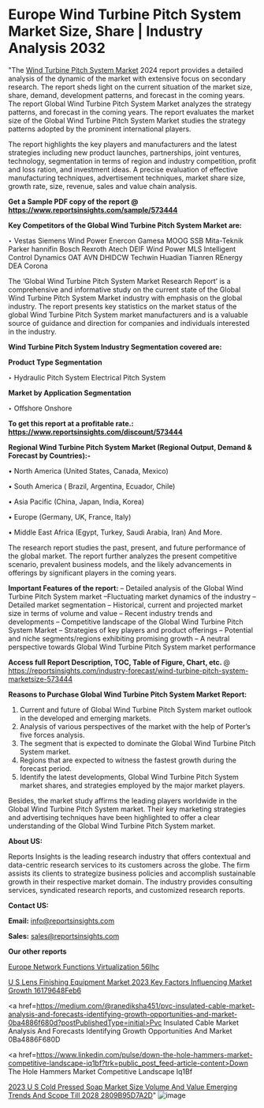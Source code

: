 # Europe Wind Turbine Pitch System Market Size, Share | Industry Analysis 2032

"The <a href=https://www.reportsinsights.com/sample/573444>Wind Turbine Pitch System Market</a> 2024 report provides a detailed analysis of the dynamic of the market with extensive focus on secondary research. The report sheds light on the current situation of the market size, share, demand, development patterns, and forecast in the coming years. The report Global Wind Turbine Pitch System Market analyzes the strategy patterns, and forecast in the coming years. The report evaluates the market size of the Global Wind Turbine Pitch System Market studies the strategy patterns adopted by the prominent international players.

The report highlights the key players and manufacturers and the latest strategies including new product launches, partnerships, joint ventures, technology, segmentation in terms of region and industry competition, profit and loss ration, and investment ideas. A precise evaluation of effective manufacturing techniques, advertisement techniques, market share size, growth rate, size, revenue, sales and value chain analysis.

<strong>Get a Sample PDF copy of the report @ <a href=https://www.reportsinsights.com/sample/573444 style=color:#0000ff;>https://www.reportsinsights.com/sample/573444</a></strong>

<strong>Key Competitors of the Global Wind Turbine Pitch System Market are:</strong>

‣ Vestas
Siemens Wind Power
Enercon
Gamesa
MOOG
SSB
Mita-Teknik
Parker hannifin
Bosch Rexroth
Atech
DEIF Wind Power
MLS Intelligent Control Dynamics
OAT
AVN
DHIDCW
Techwin
Huadian Tianren
REnergy
DEA
Corona

The ‘Global Wind Turbine Pitch System Market Research Report’ is a comprehensive and informative study on the current state of the Global Wind Turbine Pitch System Market industry with emphasis on the global industry. The report presents key statistics on the market status of the global Wind Turbine Pitch System market manufacturers and is a valuable source of guidance and direction for companies and individuals interested in the industry.

<strong>Wind Turbine Pitch System Industry Segmentation covered are:</strong>

<strong>Product Type Segmentation</strong>

‣    Hydraulic Pitch System
Electrical Pitch System

<strong>Market by Application Segmentation</strong>

‣   Offshore
Onshore

<strong>To get this report at a profitable rate.: <a href=https://www.reportsinsights.com/discount/573444 style=color:#0000ff;>https://www.reportsinsights.com/discount/573444</a></strong>

<strong>Regional Wind Turbine Pitch System Market (Regional Output, Demand &amp; Forecast by Countries):-</strong>

• North America (United States, Canada, Mexico)

• South America ( Brazil, Argentina, Ecuador, Chile)

• Asia Pacific (China, Japan, India, Korea)

• Europe (Germany, UK, France, Italy)

• Middle East Africa (Egypt, Turkey, Saudi Arabia, Iran) And More.

The research report studies the past, present, and future performance of the global market. The report further analyzes the present competitive scenario, prevalent business models, and the likely advancements in offerings by significant players in the coming years.

<strong>Important Features of the report:</strong>
– Detailed analysis of the Global Wind Turbine Pitch System market
–Fluctuating market dynamics of the industry
–Detailed market segmentation
– Historical, current and projected market size in terms of volume and value
– Recent industry trends and developments
– Competitive landscape of the Global Wind Turbine Pitch System Market
– Strategies of key players and product offerings
– Potential and niche segments/regions exhibiting promising growth
– A neutral perspective towards Global Wind Turbine Pitch System market performance

<strong>Access full Report Description, TOC, Table of Figure, Chart, etc. </strong>@   <a href=https://reportsinsights.com/industry-forecast/wind-turbine-pitch-system-marketsize-573444 style=color:#0000ff;>https://reportsinsights.com/industry-forecast/wind-turbine-pitch-system-marketsize-573444</a>

<strong>Reasons to Purchase Global Wind Turbine Pitch System Market Report:</strong>
1. Current and future of Global Wind Turbine Pitch System market outlook in the developed and emerging markets.
2. Analysis of various perspectives of the market with the help of Porter’s five forces analysis.
3. The segment that is expected to dominate the Global Wind Turbine Pitch System market.
4. Regions that are expected to witness the fastest growth during the forecast period.
5. Identify the latest developments, Global Wind Turbine Pitch System market shares, and strategies employed by the major market players.

Besides, the market study affirms the leading players worldwide in the Global Wind Turbine Pitch System market. Their key marketing strategies and advertising techniques have been highlighted to offer a clear understanding of the Global Wind Turbine Pitch System market.

<strong><strong>About US</strong>:</strong>

Reports Insights is the leading research industry that offers contextual and data-centric research services to its customers across the globe. The firm assists its clients to strategize business policies and accomplish sustainable growth in their respective market domain. The industry provides consulting services, syndicated research reports, and customized research reports.

<strong>Contact US:</strong>

<p class=><b>Email:</b> <a href=mailto:info@reportsinsights.com>info@reportsinsights.com</a></p>
<p class=><b>Sales:</b> <a href=mailto:sales@reportsinsights.com>sales@reportsinsights.com</a></p>

<strong>Our other reports</strong>

<a href=https://www.linkedin.com/pulse/europe-network-functions-virtualization-56ihc/>Europe Network Functions Virtualization 56Ihc</a>

<a href=https://medium.com/@g65914336/u-s-lens-finishing-equipment-market-2023-key-factors-influencing-market-growth-16179648feb6>U S Lens Finishing Equipment Market 2023 Key Factors Influencing Market Growth 16179648Feb6</a>

<a href=https://medium.com/@ranediksha451/pvc-insulated-cable-market-analysis-and-forecasts-identifying-growth-opportunities-and-market-0ba4886f680d?postPublishedType=initial>Pvc Insulated Cable Market Analysis And Forecasts Identifying Growth Opportunities And Market 0Ba4886F680D</a>

<a href=https://www.linkedin.com/pulse/down-the-hole-hammers-market-competitive-landscape-iq1bf?trk=public_post_feed-article-content>Down The Hole Hammers Market Competitive Landscape Iq1Bf</a>

<a href=https://medium.com/@nadeemkazi632/2023-u-s-cold-pressed-soap-market-size-volume-and-value-emerging-trends-and-scope-till-2028-2809b95d7a2d>2023 U S Cold Pressed Soap Market Size Volume And Value Emerging Trends And Scope Till 2028 2809B95D7A2D</a>"
![image](https://github.com/Reportsinsights123/RIgrowth/assets/158415881/e8428fc9-ae33-43d6-922c-6d7273bd7ddc)
